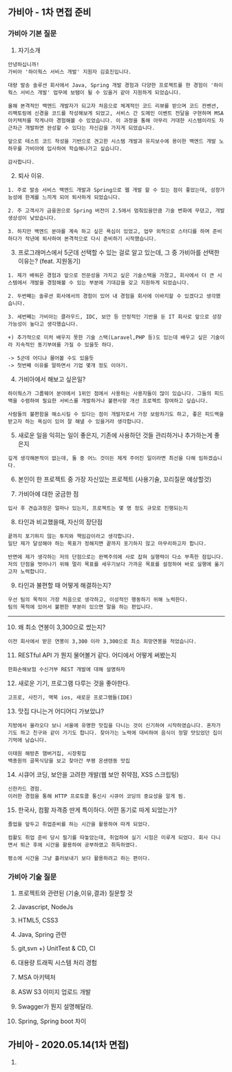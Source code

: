 가비아 - 1차 면접 준비
---

### 가비아 기본 질문
1. 자기소개

>

    안녕하십니까!
    가비아 '하이웍스 서비스 개발' 지원자 김효진입니다.

    대량 발송 솔루션 회사에서 Java, Spring 개발 경험과 다양한 프로젝트를 한 경험이 '하이웍스 서비스 개발' 업무에 보탬이 될 수 있을거 같아 지원하게 되었습니다.

    올해 본격적인 백엔드 개발자가 되고자 처음으로 체계적인 코드 리뷰를 받으며 코드 컨벤션, 리팩토링에 신경을 코드를 작성해보게 되었고, 서비스 간 도메인 이벤트 전달을 구현하며 MSA 아키텍처를 작게나마 경험해볼 수 있었습니다. 이 과정을 통해 아무리 거대한 시스템이라도 차근차근 개발하면 완성할 수 있다는 자신감을 가지게 되었습니다.

    앞으로 테스트 코드 작성을 기반으로 견고한 시스템 개발과 유지보수에 용이한 백엔드 개발 노하우를 가비아에 입사하여 학습해나가고 싶습니다.

    감사합니다.

2. 퇴사 이유.

>

    1. 주로 발송 서비스 백엔드 개발과 Spring으로 웹 개발 할 수 있는 점이 좋았는데, 성장가능성에 한계를 느끼게 되어 퇴사하게 되었습니다.

    2. 주 고객사가 금융권으로 Spring 버전이 2.5에서 멈춰있을만큼 기술 변화에 무뎠고, 개발 생상성이 낮았습니다.

    3. 하지만 백엔드 분야를 계속 하고 싶은 욕심이 있었고, 업무 외적으로 스터디를 하며 준비하다가 작년에 퇴사하여 본격적으로 다시 준비하기 시작했습니다.


3. 프로그래머스에서 5군데 선택할 수 있는 걸로 알고 있는데, 그 중 가비아를 선택한 이유는? (feat. 지원동기)

>
    1. 제가 배워온 경험과 앞으로 전문성을 가지고 싶은 기술스택을 가졌고, 회사에서 더 큰 시스템에서 개발을 경험해볼 수 있는 부분에 기대감을 갖고 지원하게 되었습니다.

    2. 두번째는 솔루션 회사에서의 경험이 있어 내 경험을 회사에 이바지할 수 있겠다고 생각했습니다.

    3. 세번째는 가비아는 클라우드, IDC, 보안 등 안정적인 기반을 둔 IT 회사로 앞으로 성장가능성이 높다고 생각했습니다.

    +) 추가적으로 미처 배우지 못한 기술 스택(Laravel,PHP 등)도 있는데 배우고 싶은 기술이라 지속적인 동기부여를 가질 수 있을듯 하다.

    -> 5군데 어디냐 물어볼 수도 있을듯
    -> 첫번째 이유를 말하면서 기업 몇개 정도 이야기.


4. 가비아에서 해보고 싶은일?

>
    하이웍스가 그룹웨어 분야에서 1위인 점에서 사용하는 사용자들이 많이 있습니다. 그들의 피드백을 수렴하여 필요한 서비스를 개발하거나 불편사항 개선 프로젝트 참여하고 싶습니다.
    
    사람들의 불편함을 해소시킬 수 있다는 점이 개발자로서 가장 보람차기도 하고, 좋은 피드백을 받고자 하는 욕심이 있어 잘 해낼 수 있을거라 생각합니다.


5. 새로운 일을 익히는 일이 좋은지, 기존에 사용하던 것들 관리하거나 추가하는게 좋은지

>
    깊게 생각해본적이 없는데, 둘 중 어느 것이든 제게 주어진 일이라면 최선을 다해 임하겠습니다.


6. 본인이 한 프로젝트 중 가장 자신있는 프로젝트 (사용기술, 꼬리질문 예상할것)


7. 가비아에 대한 궁금한 점

>
    입사 후 견습과정은 얼마나 있는지, 프로젝트는 몇 명 정도 규모로 진행되는지

8. 타인과 비교했을때, 자신의 장단점

>
    끝까지 포기하지 않는 투지와 책임감이라고 생각합니다. 
    일단 제가 달성해야 하는 목표가 정해지면 끝까지 포기하지 않고 마무리하고자 합니다.

    반면에 제가 생각하는 저의 단점으로는 완벽주의에 사로 잡혀 실행력이 다소 부족한 점입니다.
    저의 단점을 벗어나기 위해 멀리 목표를 세우기보다 가까운 목표를 설정하여 바로 실행에 옮기고자 노력합니다.
	
9. 타인과 불편할 때 어떻게 해결하는지?

>
	우선 팀의 목적이 가장 처음으로 생각하고, 이성적인 행동하기 위해 노력한다.
	팀의 목적에 있어서 불편한 부분이 있으면 말을 하는 편입니다.

-------

10. 왜 최소 연봉이 3,300으로 썼는지? 
>
    이전 회사에서 받은 연봉이 3,300 이라 3,300으로 최소 희망연봉을 적었습니다.

11. RESTful API 가 뭔지 물어볼거 같다. 어디에서 어떻게 써봤는지

>
    한화손해보험 수신거부 REST 개발에 대해 설명하자

12. 새로운 기기, 프로그램 다루는 것을 좋아한다.

>
    고프로, 사진기, 맥북 ios, 새로운 프로그램들(IDE)

13. 맛집 다니는거 어디어디 가보았냐?

> 
    지방에서 올라오다 보니 서울에 유명한 맛집을 다니는 것이 신기하여 시작하였습니다. 혼자가기도 하고 친구와 같이 가기도 합니다. 찾아가는 노력에 대비하여 음식이 정말 맛있었던 집이 기억에 남습니다.

    이태원 해방촌 햄버거집, 시장횟집
    백종원의 골목식당을 보고 찾아간 부평 온센텐동 맛집


14. 시큐어 코딩, 보안을 고려한 개발(웹 보안 취약점, XSS 스크립팅) 

>
    신한카드 경험.
    이러한 경험을 통해 HTTP 프로토콜 통신시 시큐어 코딩의 중요성을 알게 됨.

15. 한국사, 컴활 자격증 딴게 특이하다. 어떤 동기로 따게 되었는가?

>
    졸업을 앞두고 취업준비를 하는 시간을 활용하여 따게 되었다.

    컴활도 취업 준비 당시 필기를 따놓았는데, 취업하여 실기 시험은 미루게 되었다. 회사 다니면서 퇴근 후에 시간을 활용하여 공부하였고 취득하였다.

    평소에 시간을 그냥 흘러보내기 보다 활용하려고 하는 편이다.
   

### 가비아 기술 질문
1. 프로젝트와 관련된 (기술,이유,결과) 질문할 것

2. Javascript, NodeJs

3. HTML5, CSS3

4. Java, Spring 관련

5. git,svn +) UnitTest & CD, CI

6. 대용량 트래픽 시스템 처리 경험

7. MSA 아키텍처

8. ASW S3 이미지 업로드 개발

9. Swagger가 뭔지 설명해달라.

10. Spring, Spring boot 차이


가비아 - 2020.05.14(1차 면접)
---
1. 

